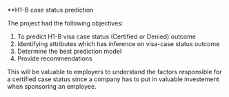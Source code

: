 **H1-B case status prediction

The project had the following objectives:
1. To predict H1-B visa case status (Certified or Denied) outcome
2. Identifying attributes which has inference on visa-case status outcome
3. Determine the best prediction model
4. Provide recommendations

This will be valuable to employers to understand the factors responsible for a certified case status since a company has to put in valuable investement when sponsoring an employee.
